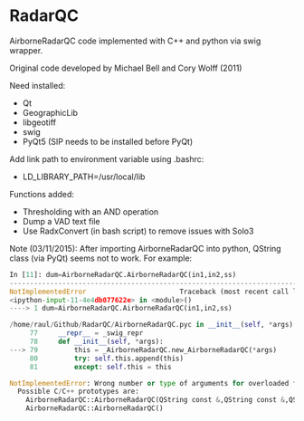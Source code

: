 RadarQC
=======

AirborneRadarQC code implemented with C++ and python via swig wrapper.

Original code developed by Michael Bell and Cory Wolff (2011)

Need installed:

- Qt
- GeographicLib
- libgeotiff
- swig
- PyQt5 (SIP needs to be installed before PyQt)

Add link path to environment variable using .bashrc:

- LD_LIBRARY_PATH=/usr/local/lib

Functions added:

- Thresholding with an AND operation
- Dump a VAD text file
- Use RadxConvert (in bash script) to remove issues with Solo3

Note (03/11/2015):
After importing AirborneRadarQC into python, QString class (via PyQt) seems not
to work. For example:

```python
In [11]: dum=AirborneRadarQC.AirborneRadarQC(in1,in2,ss)
---------------------------------------------------------------------------
NotImplementedError                       Traceback (most recent call last)
<ipython-input-11-4e4db077622e> in <module>()
----> 1 dum=AirborneRadarQC.AirborneRadarQC(in1,in2,ss)

/home/raul/Github/RadarQC/AirborneRadarQC.pyc in __init__(self, *args)
     77     __repr__ = _swig_repr
     78     def __init__(self, *args):
---> 79         this = _AirborneRadarQC.new_AirborneRadarQC(*args)
     80         try: self.this.append(this)
     81         except: self.this = this

NotImplementedError: Wrong number or type of arguments for overloaded function 'new_AirborneRadarQC'.
  Possible C/C++ prototypes are:
    AirborneRadarQC::AirborneRadarQC(QString const &,QString const &,QString const &)
    AirborneRadarQC::AirborneRadarQC()
```
